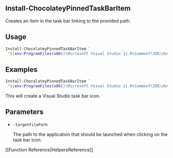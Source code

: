 ## Install-ChocolateyPinnedTaskBarItem

Creates an item in the task bar linking to the provided path.

## Usage

```powershell
Install-ChocolateyPinnedTaskBarItem `
 "${env:ProgramFiles(x86)}\Microsoft Visual Studio 11.0\Common7\IDE\devenv.exe"
```

## Examples

```powershell
Install-ChocolateyPinnedTaskBarItem `
 "${env:ProgramFiles(x86)}\Microsoft Visual Studio 11.0\Common7\IDE\devenv.exe"
```

This will create a Visual Studio task bar icon.

## Parameters

* `-targetFilePath`

    The path to the application that should be launched when clicking on the task bar icon.

[[Function Reference|HelpersReference]]